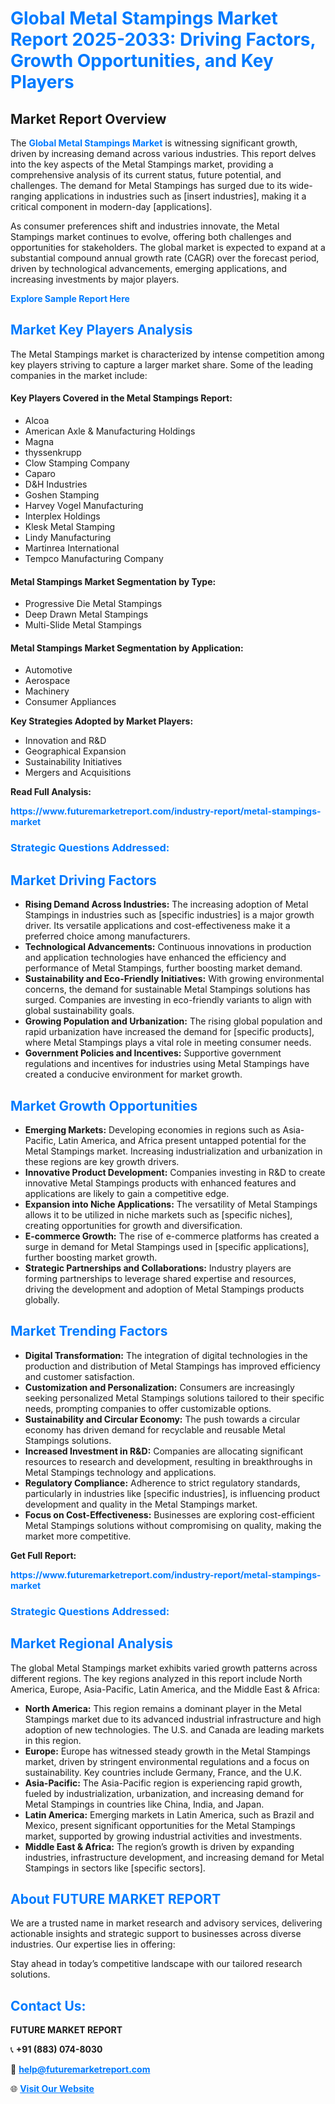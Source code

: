 <h1 style="color: #007BFF;">Global Metal Stampings Market Report 2025-2033: Driving Factors, Growth Opportunities, and Key Players</h1>

<section id="overview">
<h2>Market Report Overview</h2>
<p>The <a href="https://www.futuremarketreport.com/industry-report/metal-stampings-market" style="color: #007BFF; text-decoration: none;"><strong>Global Metal Stampings Market</strong></a> is witnessing significant growth, driven by increasing demand across various industries. This report delves into the key aspects of the Metal Stampings market, providing a comprehensive analysis of its current status, future potential, and challenges. The demand for Metal Stampings has surged due to its wide-ranging applications in industries such as [insert industries], making it a critical component in modern-day [applications].</p>
<p>As consumer preferences shift and industries innovate, the Metal Stampings market continues to evolve, offering both challenges and opportunities for stakeholders. The global market is expected to expand at a substantial compound annual growth rate (CAGR) over the forecast period, driven by technological advancements, emerging applications, and increasing investments by major players.</p>
</section>

<section id="overview">
<p><a href="https://www.futuremarketreport.com/request-sample/reportId=96768" style="color: #007BFF; text-decoration: none;"><strong>Explore Sample Report Here</strong></a></p>
</section>

<section id="key-players">
<h2 style="color: #007BFF;">Market Key Players Analysis</h2>
<p>The Metal Stampings market is characterized by intense competition among key players striving to capture a larger market share. Some of the leading companies in the market include:</p>
<h4>Key Players Covered in the Metal Stampings Report:</h4>
<ul><li>Alcoa</li><li>American Axle &amp; Manufacturing Holdings</li><li>Magna</li><li>thyssenkrupp</li><li>Clow Stamping Company</li><li>Caparo</li><li>D&amp;H Industries</li><li>Goshen Stamping</li><li>Harvey Vogel Manufacturing</li><li>Interplex Holdings</li><li>Klesk Metal Stamping</li><li>Lindy Manufacturing</li><li>Martinrea International</li><li>Tempco Manufacturing Company</li></ul>
<h4>Metal Stampings Market Segmentation by Type:</h4>
<ul><li>Progressive Die Metal Stampings</li><li>Deep Drawn Metal Stampings</li><li>Multi-Slide Metal Stampings</li></ul>

<h4>Metal Stampings Market Segmentation by Application:</h4>
<ul><li>Automotive</li><li>Aerospace</li><li>Machinery</li><li>Consumer Appliances</li></ul>
<p><strong>Key Strategies Adopted by Market Players:</strong></p>
<ul>
<li>Innovation and R&D</li>
<li>Geographical Expansion</li>
<li>Sustainability Initiatives</li>
<li>Mergers and Acquisitions</li>
</ul>
</section>

<section>
<p><strong>Read Full Analysis: </strong></p><a href="https://www.futuremarketreport.com/industry-report/metal-stampings-market" style="color: #007BFF; text-decoration: none;"><strong>https://www.futuremarketreport.com/industry-report/metal-stampings-market</strong></a>
<h3 style="color: #007BFF;">Strategic Questions Addressed:</h3>
</section>

<section id="driving-factors">
<h2 style="color: #007BFF;">Market Driving Factors</h2>
<ul>
<li><strong>Rising Demand Across Industries:</strong> The increasing adoption of Metal Stampings in industries such as [specific industries] is a major growth driver. Its versatile applications and cost-effectiveness make it a preferred choice among manufacturers.</li>
<li><strong>Technological Advancements:</strong> Continuous innovations in production and application technologies have enhanced the efficiency and performance of Metal Stampings, further boosting market demand.</li>
<li><strong>Sustainability and Eco-Friendly Initiatives:</strong> With growing environmental concerns, the demand for sustainable Metal Stampings solutions has surged. Companies are investing in eco-friendly variants to align with global sustainability goals.</li>
<li><strong>Growing Population and Urbanization:</strong> The rising global population and rapid urbanization have increased the demand for [specific products], where Metal Stampings plays a vital role in meeting consumer needs.</li>
<li><strong>Government Policies and Incentives:</strong> Supportive government regulations and incentives for industries using Metal Stampings have created a conducive environment for market growth.</li>
</ul>
</section>

<section id="growth-opportunities">
<h2 style="color: #007BFF;">Market Growth Opportunities</h2>
<ul>
<li><strong>Emerging Markets:</strong> Developing economies in regions such as Asia-Pacific, Latin America, and Africa present untapped potential for the Metal Stampings market. Increasing industrialization and urbanization in these regions are key growth drivers.</li>
<li><strong>Innovative Product Development:</strong> Companies investing in R&D to create innovative Metal Stampings products with enhanced features and applications are likely to gain a competitive edge.</li>
<li><strong>Expansion into Niche Applications:</strong> The versatility of Metal Stampings allows it to be utilized in niche markets such as [specific niches], creating opportunities for growth and diversification.</li>
<li><strong>E-commerce Growth:</strong> The rise of e-commerce platforms has created a surge in demand for Metal Stampings used in [specific applications], further boosting market growth.</li>
<li><strong>Strategic Partnerships and Collaborations:</strong> Industry players are forming partnerships to leverage shared expertise and resources, driving the development and adoption of Metal Stampings products globally.</li>
</ul>
</section>

<section id="trending-factors">
<h2 style="color: #007BFF;">Market Trending Factors</h2>
<ul>
<li><strong>Digital Transformation:</strong> The integration of digital technologies in the production and distribution of Metal Stampings has improved efficiency and customer satisfaction.</li>
<li><strong>Customization and Personalization:</strong> Consumers are increasingly seeking personalized Metal Stampings solutions tailored to their specific needs, prompting companies to offer customizable options.</li>
<li><strong>Sustainability and Circular Economy:</strong> The push towards a circular economy has driven demand for recyclable and reusable Metal Stampings solutions.</li>
<li><strong>Increased Investment in R&D:</strong> Companies are allocating significant resources to research and development, resulting in breakthroughs in Metal Stampings technology and applications.</li>
<li><strong>Regulatory Compliance:</strong> Adherence to strict regulatory standards, particularly in industries like [specific industries], is influencing product development and quality in the Metal Stampings market.</li>
<li><strong>Focus on Cost-Effectiveness:</strong> Businesses are exploring cost-efficient Metal Stampings solutions without compromising on quality, making the market more competitive.</li>
</ul>
</section>

<section>
<p><strong>Get Full Report: </strong></p><a href="https://www.futuremarketreport.com/industry-report/metal-stampings-market" style="color: #007BFF; text-decoration: none;"><strong>https://www.futuremarketreport.com/industry-report/metal-stampings-market</strong></a>
<h3 style="color: #007BFF;">Strategic Questions Addressed:</h3>
</section>


<section id="regional-analysis">
<h2 style="color: #007BFF;">Market Regional Analysis</h2>
<p>The global Metal Stampings market exhibits varied growth patterns across different regions. The key regions analyzed in this report include North America, Europe, Asia-Pacific, Latin America, and the Middle East & Africa:</p>
<ul>
<li><strong>North America:</strong> This region remains a dominant player in the Metal Stampings market due to its advanced industrial infrastructure and high adoption of new technologies. The U.S. and Canada are leading markets in this region.</li>
<li><strong>Europe:</strong> Europe has witnessed steady growth in the Metal Stampings market, driven by stringent environmental regulations and a focus on sustainability. Key countries include Germany, France, and the U.K.</li>
<li><strong>Asia-Pacific:</strong> The Asia-Pacific region is experiencing rapid growth, fueled by industrialization, urbanization, and increasing demand for Metal Stampings in countries like China, India, and Japan.</li>
<li><strong>Latin America:</strong> Emerging markets in Latin America, such as Brazil and Mexico, present significant opportunities for the Metal Stampings market, supported by growing industrial activities and investments.</li>
<li><strong>Middle East & Africa:</strong> The region’s growth is driven by expanding industries, infrastructure development, and increasing demand for Metal Stampings in sectors like [specific sectors].</li>
</ul>
</section>

<footer>
<h2 style="color: #007BFF;">About FUTURE MARKET REPORT</h2>
<p>We are a trusted name in market research and advisory services, delivering actionable insights and strategic support to businesses across diverse industries. Our expertise lies in offering:</p>

<p>Stay ahead in today’s competitive landscape with our tailored research solutions.</p>

<h2 style="color: #007BFF;">Contact Us:</h2>
<p><strong>FUTURE MARKET REPORT</strong></p>
<p>📞 <strong>+91 (883) 074-8030</strong></p>
<p>📧 <strong><a href="mailto:help@futuremarketreport.com" style="color: #007BFF;">help@futuremarketreport.com</a></strong></p>
<p>🌐 <strong><a href="https://www.futuremarketreport.com/" style="color: #007BFF;">Visit Our Website</a></strong></p>
</footer>